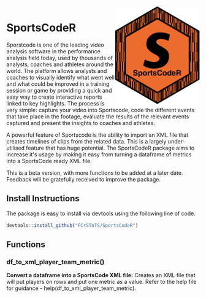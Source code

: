 
<img width="220" alt="portfolio_view" align="right" src="https://github.com/FCrSTATS/SportsCodeR/blob/master/img/SportsCodeR.png">

# SportsCodeR

Sporstcode is one of the leading video analysis software in the performance analysis field today, used by thousands of analysts, coaches and athletes around the world. The platform allows analysts and coaches to visually identify what went well and what could be improved in a training session or game by providing a quick and easy way to create interactive reports linked to key highlights. The process is very simple: capture your video into Sportscode, code the different events that take place in the footage, evaluate the results of the relevant events captured and present the insights to coaches and athletes. 

A powerful feature of Sportscode is the ability to import an XML file that creates timelines of clips from the related data. This is a largely under-utilised feature that has huge potential. The SportsCodeR package aims to increase it's usage by making it easy from turning a dataframe of metrics into a SportsCode ready XML file. 

This is a beta version, with more functions to be added at a later date. Feedback will be gratefully received to improve the package. 

## Install Instructions

The package is easy to install via devtools using the following line of code. 

``` r
devtools::install_github("FCrSTATS/SportsCodeR")
```

## Functions 

### df_to_xml_player_team_metric()
**Convert a dataframe into a SportsCode XML file:** Creates an XML file that will put players on rows and put one metric as a value. Refer to the help file for guidance - help(df_to_xml_player_team_metric).
